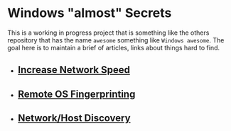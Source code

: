 # Windows "almost" Secrets #

This is a working in progress project that is something like the others repository that has the name `awesome` something like `Windows awesome`. The goal here is to maintain a brief of articles, links about things hard to find.

- ## [Increase Network Speed](https://windowssecrets.github.io/IncreaseNetworkSpeed/) ##
- ## [Remote OS Fingerprinting](https://windowssecrets.github.io/RemoteOSFingerprinting/) ##
- ## [Network/Host Discovery](https://windowssecrets.github.io/NetworkHostDiscovery/) ##
